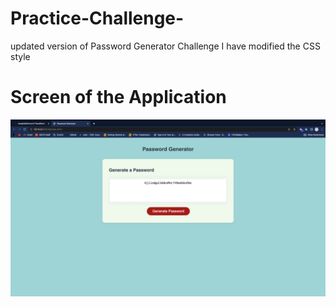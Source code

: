 # Practice-Challenge-

updated version of Password Generator Challenge
I have modified the CSS style


# Screen of the  Application 

![Alt text](<images/Screenshot 2023-06-25 at 8.34.58 pm.png>)